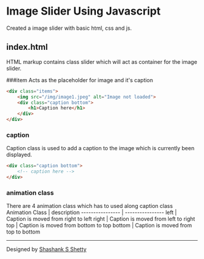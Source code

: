 # Image Slider Using Javascript

Created a image slider with basic html, css and js.

## index.html

HTML markup contains class slider which will act as container for the image slider.

###item
Acts as the placeholder for image and it's caption
```html
<div class="items">
    <img src="/img/image1.jpeg" alt="Image not loaded">
    <div class="caption bottom">
        <h1>Caption here</h1>
    </div>
</div>
```

### caption
Caption class is used to add a caption to the image which is currently been displayed.

```html
<div class="caption bottom">
    <!-- caption here -->
</div>
```

### animation class
There are 4 animation class which has to used along caption class
Animation Class  | description
---------------- | ----------------
left             | Caption is moved from right to left
right            | Caption is moved from left to right
top              | Caption is moved from bottom to top
bottom           | Caption is moved from top to bottom

- - - -

Designed by [Shashank S Shetty](http://www.facebook.com/shashankshetty1996)